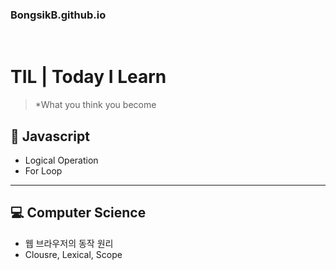 ### BongsikB.github.io

<br>

# TIL | Today I Learn

>*What you think you become


## 📌 Javascript
* Logical Operation
* For Loop 
<hr>

## 💻 Computer Science
* 웹 브라우저의 동작 원리
* Clousre, Lexical, Scope
